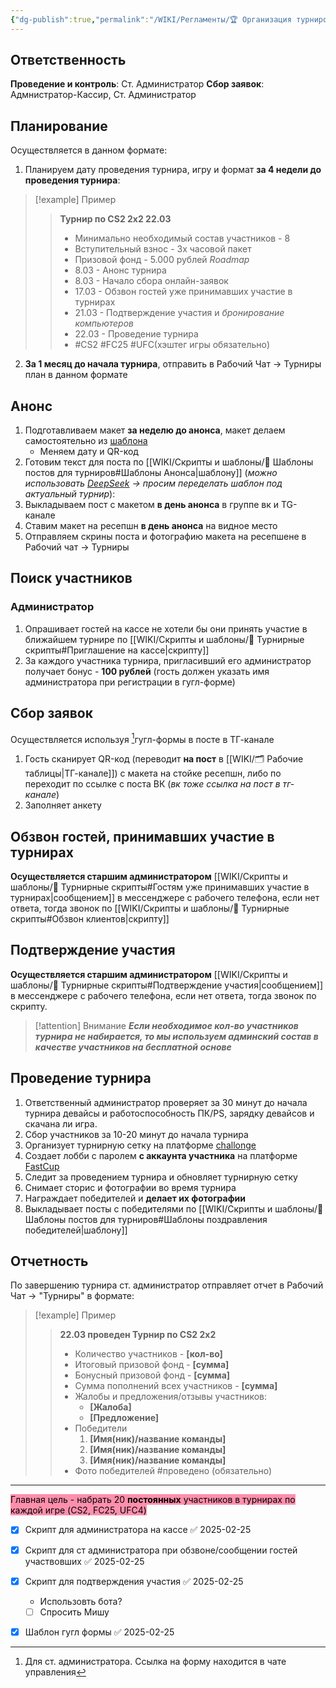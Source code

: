 ```yaml
---
{"dg-publish":true,"permalink":"/WIKI/Регламенты/🏆 Организация турниров/"}
---
```


## Ответственность
**Проведение и контроль**: Ст. Администратор
**Сбор заявок**: Адмнистратор-Кассир, Ст. Администратор
## Планирование
Осуществляется в данном формате:
1. Планируем дату проведения турнира, игру и формат **за 4 недели до проведения турнира**:

> [!example] Пример
> > **Турнир по CS2 2х2 22.03** 
> > - Минимально необходимый состав участников - 8
> > - Вступительный взнос - 3х часовой пакет 
> > - Призовой фонд - 5.000 рублей
> > 	*Roadmap*
> > - 8.03 - Анонс турнира 
> > - 8.03 - Начало сбора онлайн-заявок	
> > - 17.03 - Обзвон гостей уже принимавших участие в турнирах
> > - 21.03 - Подтверждение участия и *бронирование компьютеров*
> > - 22.03 - Проведение турнира
> > - #CS2 #FC25 #UFC(хэштег игры обязательно)


2. **За 1 месяц до начала турнира**, отправить в Рабочий Чат -> Турниры план в данном формате
## Анонс
1. Подготавливаем макет **за неделю до анонса**, макет делаем самостоятельно из [шаблона](https://disk.yandex.ru/d/o5Tx0n77PntVdA) 
	- Меняем дату и QR-код
2. Готовим текст для поста по [[WIKI/Скрипты и шаблоны/📝 Шаблоны постов для турниров#Шаблоны Анонса\|шаблону]] (*можно использовать [DeepSeek](https://chat.deepseek.com) -> просим переделать шаблон под актуальный турнир*):
3. Выкладываем пост с макетом **в день анонса** в группе вк и TG-канале
4. Ставим макет на ресепшн **в день анонса** на видное место
5. Отправляем скрины поста и фотографию макета на ресепшене в Рабочий чат -> Турниры
## Поиск участников
### Администратор
1. Опрашивает гостей на кассе не хотели бы они принять участие в ближайшем турнире по [[WIKI/Скрипты и шаблоны/📄 Турнирные скрипты#Приглашение на кассе\|скрипту]]
2. За каждого участника турнира, пригласивший его администратор получает бонус - **100 рублей** (гость должен указать имя администратора при регистрации в гугл-форме)
## Сбор заявок
Осуществляется используя [^1]гугл-формы в посте в ТГ-канале
1. Гость сканирует QR-код (переводит **на пост** в [[WIKI/🗂️ Рабочие таблицы\|ТГ-канале]]) с макета на стойке ресепшн, либо по переходит по ссылке с поста ВК (*вк тоже ссылка на пост в тг-канале*)
2. Заполняет анкету
## Обзвон гостей, принимавших участие в турнирах 
**Осуществляется старшим администратором** [[WIKI/Скрипты и шаблоны/📄 Турнирные скрипты#Гостям уже принимавших участие в турнирах\|сообщением]] в мессенджере с рабочего телефона, если нет ответа, тогда звонок по [[WIKI/Скрипты и шаблоны/📄 Турнирные скрипты#Обзвон клиентов\|скрипту]]
## Подтверждение участия 
**Осуществляется старшим администратором** [[WIKI/Скрипты и шаблоны/📄 Турнирные скрипты#Подтверждение участия\|сообщением]] в мессенджере с рабочего телефона, если нет ответа, тогда звонок по скрипту. 
> [!attention] Внимание
> ***Если необходимое кол-во участников турнира не набирается, то мы используем админский состав в качестве участников на бесплатной основе***

## Проведение турнира 
1. Ответственный администратор проверяет за 30 минут до начала турнира девайсы и работоспособность ПК/PS, зарядку девайсов и скачана ли игра.
2. Сбор участников за 10-20 минут до начала турнира 
3. Организует турнирную сетку на платформе [challonge](https://challonge.com/)
4. Создает лобби с паролем **с аккаунта участника** на платформе [FastCup](https://fastcup.net/)
5. Следит за проведением турнира и обновляет турнирную сетку
6. Снимает сторис и фотографии во время турнира
7. Награждает победителей и **делает их фотографии** 
8. Выкладывает посты с победителями по [[WIKI/Скрипты и шаблоны/📝 Шаблоны постов для турниров#Шаблоны поздравления победителей\|шаблону]]
## Отчетность
По завершению турнира ст. администратор отправляет отчет в Рабочий Чат -> "Турниры" в формате:
> [!example] Пример
> > **22.03 проведен Турнир по CS2 2х2**
> > - Количество участников - **[кол-во]**
> > - Итоговый призовой фонд - **[сумма]**
> > - Бонусный призовой фонд - **[сумма]**
> > - Сумма пополнений всех участников - **[сумма]**
> > - Жалобы и предложения/отзывы участников:
> > 	- **[Жалоба]**
> > 	- **[Предложение]**
> > - Победители 
> > 	1. **[Имя(ник)/название команды]**
> > 	2. **[Имя(ник)/название команды]**
> > 	3. **[Имя(ник)/название команды]**
> > - Фото победителей
> > #проведено (обязательно)


___
<mark style="background: #FF5582A6;">Главная цель - набрать 20 **постоянных** участников в турнирах по каждой игре (CS2, FC25, UFC4)</mark>
- [x] Скрипт для администратора на кассе ✅ 2025-02-25
- [x] Скрипт для ст администратора при обзвоне/сообщении гостей участвовших ✅ 2025-02-25
- [x] Скрипт для подтверждения участия ✅ 2025-02-25
	- Использовть бота?
	- [ ] Спросить Мишу
- [x] Шаблон гугл формы ✅ 2025-02-25


[^1]: Для ст. администратора. Ссылка на форму находится в чате управления
